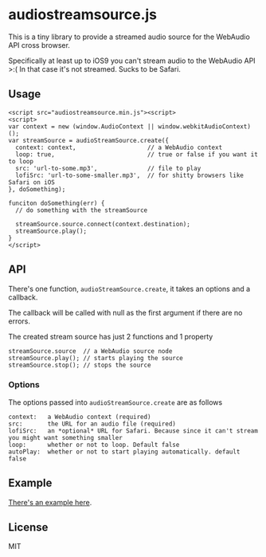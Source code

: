 ﻿# audiostreamsource.js

This is a tiny library to provide a streamed audio source for the WebAudio API cross browser.

Specifically at least up to iOS9 you can't stream audio to the WebAudio API >:(
In that case it's not streamed. Sucks to be Safari.

## Usage

    <script src="audiostreamsource.min.js"><script>
    <script>
    var context = new (window.AudioContext || window.webkitAudioContext)();
    var streamSource = audioStreamSource.create({
      context: context,                    // a WebAudio context
      loop: true,                          // true or false if you want it to loop
      src: 'url-to-some.mp3',              // file to play
      lofiSrc: 'url-to-some-smaller.mp3',  // for shitty browsers like Safari on iOS
    }, doSomething);

    funciton doSomething(err) {
      // do something with the streamSource

      streamSource.source.connect(context.destination);
      streamSource.play();
    }
    </script>

## API

There's one function, `audioStreamSource.create`, it takes an options and a callback.

The callback will be called with null as the first argument if there are no errors.

The created stream source has just 2 functions and 1 property

    streamSource.source  // a WebAudio source node
    streamSource.play(); // starts playing the source
    streamSource.stop(); // stops the source

### Options

The options passed into `audioStreamSource.create` are as follows

    context:   a WebAudio context (required)
    src:       the URL for an audio file (required)
    lofiSrc:   an *optional* URL for Safari. Because since it can't stream you might want something smaller
    loop:      whether or not to loop. Default false
    autoPlay:  whether or not to start playing automatically. default false

## Example

[There's an example here](http://twgljs.org/examples/dynamic-buffers.html).

## License

MIT

